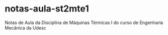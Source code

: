 # notas-aula-st2mte1
Notas de Aula da Disciplina de Máquinas Térmicas I do curso de Engenharia Mecânica da Udesc
